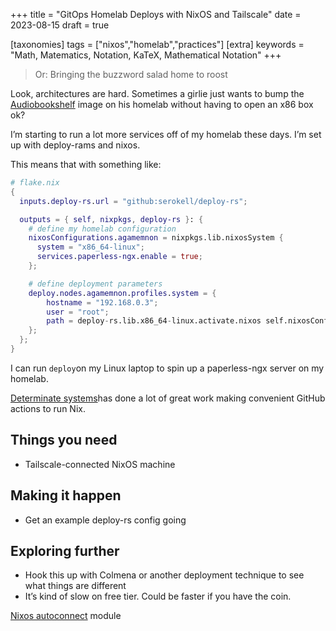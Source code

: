 +++
title = "GitOps Homelab Deploys with NixOS and Tailscale"
date = 2023-08-15
draft = true

[taxonomies]
tags = ["nixos","homelab","practices"]
[extra]
keywords = "Math, Matematics, Notation, KaTeX, Mathematical Notation"
+++

> Or: Bringing the buzzword salad home to roost

Look, architectures are hard. Sometimes a girlie just wants to bump the [Audiobookshelf](https://audiobookshelf.org) image on his homelab without having to open an x86 box ok?

I’m starting to run a lot more services off of my homelab these days. I’m set up with deploy-rams and nixos. 

This means that with something like:

```nix
# flake.nix
{
  inputs.deploy-rs.url = "github:serokell/deploy-rs";

  outputs = { self, nixpkgs, deploy-rs }: {
    # define my homelab configuration
    nixosConfigurations.agamemnon = nixpkgs.lib.nixosSystem {
      system = "x86_64-linux";
      services.paperless-ngx.enable = true;
    };

    # define deployment parameters
    deploy.nodes.agamemnon.profiles.system = {
        hostname = "192.168.0.3";
        user = "root";
        path = deploy-rs.lib.x86_64-linux.activate.nixos self.nixosConfigurations.some-random-system;
    };
  };
}
```

I can run `deploy`on my Linux laptop to spin up a paperless-ngx server on my homelab. 

[Determinate systems](https://determinate.systems)has done a lot of great work making convenient GitHub actions to run Nix. 

## Things you need
* Tailscale-connected NixOS machine

## Making it happen
* Get an example deploy-rs config going

## Exploring further
* Hook this up with Colmena or another deployment technique to see what things are different
* It’s kind of slow on free tier. Could be faster if you have the coin. 


[Nixos autoconnect](https://tailscale.com/kb/1096/nixos-minecraft/) module
